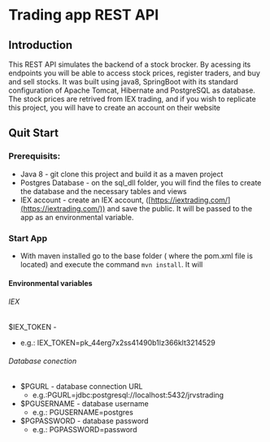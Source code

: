 # Trading app REST API
## Introduction
This REST API simulates the backend of a stock brocker. By acessing its endpoints you will be able to access stock prices, register traders, and buy and sell stocks. 
It was built using java8, SpringBoot with its standard configuration of Apache  Tomcat, Hibernate and PostgreSQL as database.
The stock prices are retrived from IEX trading, and if you wish to replicate this project, you will have to create an account on their website 

## Quit Start
### Prerequisits:
 - Java 8 - git clone this project and build it as a maven project
 - Postgres Database - on the sql_dll folder, you will find the files to create the database and the necessary tables and views
 - IEX account - create an IEX account, ([https://iextrading.com/](https://iextrading.com/)) and save the public. It will be passed to the app as an environmental variable.
### Start App
- With maven installed go to the base folder ( where the pom.xml file is located) and execute the command `mvn install`. It will 
#### Environmental variables 
###### IEX 
$IEX_TOKEN  - 
 - e.g.: IEX_TOKEN=pk_44erg7x2ss41490b1lz366klt3214529
###### Database conection
 - $PGURL - database connection URL
    - e.g.:PGURL=jdbc:postgresql://localhost:5432/jrvstrading 
  -  $PGUSERNAME - database username
     - e.g.: PGUSERNAME=postgres
   - $PGPASSWORD  - database password
     - e.g.: PGPASSWORD=password

<!--stackedit_data:
eyJoaXN0b3J5IjpbLTE1MzczMzkwODYsMTc3MDc0ODgzNiwtMT
I2MzA1NzI2MSwtMjE0NTkwNDczNiwyOTE0NDk1ODQsMjA0MDI5
NzYyMl19
-->